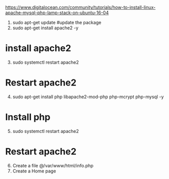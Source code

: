 https://www.digitalocean.com/community/tutorials/how-to-install-linux-apache-mysql-php-lamp-stack-on-ubuntu-16-04

1. sudo apt-get update 
#update the package
2. sudo apt-get install apache2 -y
# install apache2
3. sudo systemctl restart apache2 
# Restart apache2
4. sudo apt-get install php libapache2-mod-php php-mcrypt php-mysql -y
# Install php
5. sudo systemctl restart apache2
# Restart apache2
6. Create a file @/var/www/html/info.php
    <?php
    phpinfo();
    ?>
7. Create a Home page